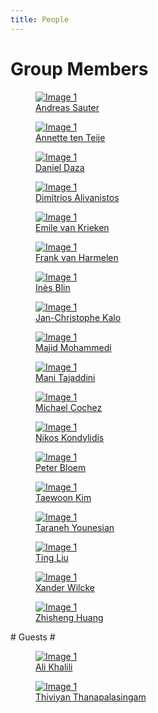 ```yaml
---
title: People
---
```


# Group Members #

<div class="people_gallery">
    <figure><a href="http://sauter.at/"><img src="{{ site.baseurl }}images/members/Andreas.png" class="people_gallery__img" alt="Image 1">
        <figcaption>Andreas Sauter</figcaption>
        </a>
    </figure>
    <figure><a href="https://www.cs.vu.nl/~annette/"><img src="{{ site.baseurl }}images/members/Annette.jpg"
                class="people_gallery__img" alt="Image 1">
            <figcaption>Annette ten Teije</figcaption>
        </a>
    </figure>
    <figure><a href="https://dfdazac.github.io/"><img src="{{ site.baseurl }}images/members/Daniel.png"
                class="people_gallery__img" alt="Image 1">
            <figcaption>Daniel Daza</figcaption>
        </a>
    </figure>
    <figure><a href="https://dimitrisalivas.github.io/"><img src="{{ site.baseurl }}images/members/Dimitris.png"
                class="people_gallery__img" alt="Image 1">
            <figcaption>Dimitrios Alivanistos</figcaption>
        </a>
    </figure>
    <figure><a href="https://emilevankrieken.com/"><img src="{{ site.baseurl }}images/members/Emile.jpg"
                class="people_gallery__img" alt="Image 1">
            <figcaption>Emile van Krieken</figcaption>
        </a>
    </figure>
    <figure><a href="https://www.cs.vu.nl/~frankh/"><img src="{{ site.baseurl }}images/members/Frank.jpg"
                class="people_gallery__img" alt="Image 1">
            <figcaption>Frank van Harmelen</figcaption>
        </a>
    </figure>
    <figure><a href="https://csl.sony.fr/team/ines-blin/"><img src="{{ site.baseurl }}images/members/Ines.png" class="people_gallery__img" alt="Image 1">
        <figcaption>Inès Blin</figcaption>
        </a>
    </figure>
    <figure><a href="https://research.vu.nl/en/persons/jan-christoph-kalo/"><img src="{{ site.baseurl }}images/members/JC.png" class="people_gallery__img" alt="Image 1">
        <figcaption>Jan-Christophe Kalo</figcaption>
        </a>
    </figure>
    <figure><a href="https://research.vu.nl/en/persons/majeed-mohammadi/"><img src="{{ site.baseurl }}images/members/Majid.png" class="people_gallery__img" alt="Image 1">
        <figcaption>Majid Mohammedi</figcaption>
        </a>
    </figure>
    <figure><a href="https://www.tudelft.nl/ewi/over-de-faculteit/afdelingen/intelligent-systems/interactive-intelligence/people/current-group-members/mani-tajaddini"><img
                src="{{ site.baseurl }}images/members/Mani.png" class="people_gallery__img" alt="Image 1">
            <figcaption>Mani Tajaddini</figcaption>
        </a>
    </figure>
    <figure><a href="https://www.cochez.nl/"><img src="{{ site.baseurl }}images/members/Michael.jpg"
                class="people_gallery__img" alt="Image 1">
            <figcaption>Michael Cochez</figcaption>
        </a>
    </figure>
    <figure><a href="https://research.vu.nl/en/persons/nikolaos-kondylidis/"><img src="{{ site.baseurl }}images/members/Nikos.png" class="people_gallery__img" alt="Image 1">
        <figcaption>Nikos Kondylidis</figcaption>
        </a>
    </figure>
    <figure><a href="http://peterbloem.nl/"><img src="{{ site.baseurl }}images/members/Peter.jpg"
                class="people_gallery__img" alt="Image 1">
            <figcaption>Peter Bloem</figcaption>
        </a>
    </figure>
    <figure><a href="https://taewoon.kim/"><img src="{{ site.baseurl }}images/members/Taewoon.png" class="people_gallery__img" alt="Image 1">
        <figcaption>Taewoon Kim</figcaption>
        </a>
    </figure>
    <figure><a href="https://research.vu.nl/en/persons/taraneh-younesian/"><img src="{{ site.baseurl }}images/members/Taraneh.png" class="people_gallery__img" alt="Image 1">
        <figcaption>Taraneh Younesian</figcaption>
        </a>
    </figure>
    <figure><a href="https://scholar.google.com/citations?user=ObfjiFkAAAAJ&hl=en"><img src="{{ site.baseurl }}images/members/Ting.jpg" class="people_gallery__img" alt="Image 1">
        <figcaption>Ting Liu</figcaption>
        </a>
    </figure>
    <figure><a href="https://research.vu.nl/en/persons/xander-wilcke/"><img src="{{ site.baseurl }}images/members/Xander-Wilcke.jpg" class="people_gallery__img" alt="Image 1">
        <figcaption>Xander Wilcke</figcaption>
        </a>
    </figure>
    <figure><a href="https://www.cs.vu.nl/~huang/"><img src="{{ site.baseurl }}images/members/Zhisheng-Huang.jpg" class="people_gallery__img" alt="Image 1">
        <figcaption>Zhisheng Huang</figcaption>
        </a>
    </figure>
</div>
# Guests #

<div class="people_gallery">
    <figure><a href="https://ali1k.com/"><img src="{{ site.baseurl }}images/members/Ali.jpg" class="people_gallery__img" alt="Image 1">
        <figcaption>Ali Khalili</figcaption>
        </a>
        </figure>
    <figure><a href="https://thiviyansingam.com/"><img src="{{ site.baseurl }}images/members/Thiviyan.jpg" class="people_gallery__img" alt="Image 1">
        <figcaption>Thiviyan Thanapalasingam</figcaption>
        </a>
        </figure>
</div>
